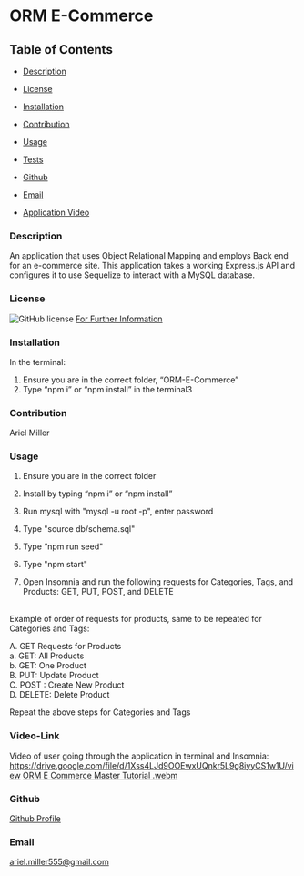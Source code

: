 # ORM E-Commerce 

  ## Table of Contents

  * [Description](#description)

  * [License](#license)

  * [Installation](#installation)

  * [Contribution](#contribution)

  * [Usage](#usage)

  * [Tests](#tests)

  * [Github](#github)

  * [Email](#email)
   * [Application Video](#Video-Link)

  

  ### Description 
 An application that uses Object Relational Mapping and employs Back end for an e-commerce site. This application takes a working Express.js API and configures it to use Sequelize to interact with a MySQL database.


  ### License 
  ![GitHub license](https://img.shields.io/badge/license-MIT-turquoise.svg)
[For Further Information]( https://shields.io/category/license)

  ### Installation

  In the terminal: 
 1. Ensure you are in the correct folder, “ORM-E-Commerce” 
 2. Type “npm i” or “npm install” in the terminal3
 
  ### Contribution
  Ariel Miller 

  ### Usage
1. Ensure you are in the correct folder
1. Install by typing “npm i” or “npm install”

2. Run mysql with "mysql -u root -p", enter password
3. Type "source db/schema.sql"
4. Type “npm run seed" 
5. Type "npm start"

3. Open Insomnia and run the following requests for Categories, Tags, and Products: GET, PUT, POST, and DELETE

<br>
Example of order of requests for products, same to be repeated for Categories and  Tags:


A. GET Requests for Products 
<br>
a. GET: All Products 
<br>
b. GET:  One Product
<br>
B. PUT:  Update Product
<br>
C. POST : Create New Product
<br>
D. DELETE: Delete Product 

Repeat the above steps for Categories and Tags 

### Video-Link
Video of user going through the application in terminal and Insomnia:
https://drive.google.com/file/d/1Xss4LJd9OOEwxUQnkr5L9g8iyyCS1w1U/view 
[ORM E Commerce Master Tutorial .webm](https://user-images.githubusercontent.com/109996105/216721637-e42b35b2-bd7f-4628-8933-a6f0006f3424.webm)


  ### Github
[Github Profile](https://github.com/amiller0806)

  ### Email
ariel.miller555@gmail.com
